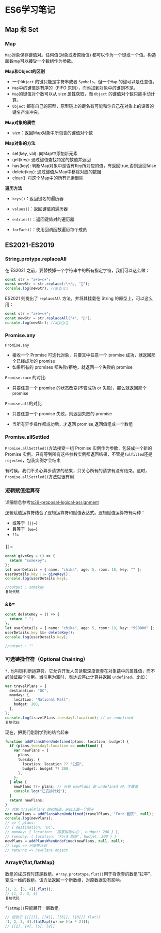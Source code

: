 # 							ES6学习笔记

## Map 和 Set

### Map

`Map`对象保存键值对。任何值(对象或者原始值) 都可以作为一个键或一个值。构造函数`Map`可以接受一个数组作为参数。

**Map和Object的区别**

- 一个`Object` 的键只能是字符串或者 `Symbols`，但一个`Map` 的键可以是任意值。
- `Map`中的键值是有序的（FIFO 原则），而添加到对象中的键则不是。
- `Map`的键值对个数可以从 size 属性获取，而 `Object` 的键值对个数只能手动计算。
- `Object` 都有自己的原型，原型链上的键名有可能和你自己在对象上的设置的键名产生冲突。

**Map对象的属性**

- size：返回Map对象中所包含的键值对个数

**Map对象的方法**

- set(key, val): 向Map中添加新元素
- get(key): 通过键值查找特定的数值并返回
- has(key): 判断Map对象中是否有Key所对应的值，有返回true,否则返回false
- delete(key): 通过键值从Map中移除对应的数据
- clear(): 将这个Map中的所有元素删除

**遍历方法**

- `keys()`：返回键名的遍历器

- `values()`：返回键值的遍历器

- `entries()`：返回键值对的遍历器

- `forEach()`：使用回调函数遍历每个成员

  

## ES2021-ES2019

### String.protype.replaceAll

在 ES2021 之前，要替换掉一个字符串中的所有指定字符，我们可以这么做：

```ts
const str = "a+b+c+";
const newStr = str.replace(/\+/g, "🤣");
console.log(newStr); //a🤣b🤣c🤣

```

ES2021 则提出了 `replaceAll` 方法，并将其挂载在 String 的原型上，可以这么用：

```ts
const str = "a+b+c+";
const newStr = str.replaceAll("+", "🤣");
console.log(newStr); //a🤣b🤣c🤣

```



### Promise.any

```
Promise.any
```

- 接收一个 Promise 可迭代对象，只要其中任意一个 promise 成功，就返回那个已经成功的 promise
- 如果所有的 promises 都失败/拒绝，就返回一个失败的 promise

`Promise.race` 的对比:

- 只要任意一个 promise 的状态改变(不管成功 or 失败)，那么就返回那个 promise

`Promise.all`的对比

- 只要任意一个 promise 失败，则返回失败的 promise

- 当所有异步操作都成功后，才返回 promise,返回值组成一个数组

  

### Promise.allSettled

`Promise.allSettled()`方法接受一组 Promise 实例作为参数，包装成一个新的 Promise 实例。只有等到所有这些参数实例都返回结果，不管是`fulfilled`还是`rejected`，包装实例才会结束

有时候，我们不关心异步请求的结果，只关心所有的请求有没有结束。这时，`Promise.allSettled()`方法就很有用



### 逻辑赋值运算符

详细信息参考[ts39-proposal-logical-assignment](https://tc39.es/proposal-logical-assignment/)

逻辑赋值运算符结合了逻辑运算符和赋值表达式。逻辑赋值运算符有两种：

- 或等于（`||=`）
- 且等于（`&&=`）
- `??=`

### `||=`

```ts
const giveKey = () => {
  return "somekey";
};
let userDetails = { name: "chika", age: 5, room: 10, key: "" };
userDetails.key ||= giveKey();
console.log(userDetails.key);

//output : somekey
复制代码
```

### &&=

```ts
const deleteKey = () => {
  return " ";
};
let userDetails = { name: "chika", age: 5, room: 10, key: "990000" };
userDetails.key &&= deleteKey();
console.log(userDetails.key);

//output : ""
```

### 可选链操作符（Optional Chaining）

`?.` 也叫链判断运算符。它允许开发人员读取深度嵌套在对象链中的属性值，而不必验证每个引用。当引用为空时，表达式停止计算并返回 `undefined`。比如：

```ts
var travelPlans = {
  destination: "DC",
  monday: {
    location: "National Mall",
    budget: 200,
  },
};
console.log(travelPlans.tuesday?.location); // => undefined
复制代码
```

现在，把我们刚刚学到的结合起来

```ts
function addPlansWhenUndefined(plans, location, budget) {
  if (plans.tuesday?.location == undefined) {
    var newPlans = {
      plans,
      tuesday: {
        location: location ?? "公园",
        budget: budget ?? 200,
      },
    };
  } else {
    newPlans ??= plans; // 只有 newPlans 是 undefined 时，才覆盖
    console.log("已安排计划");
  }
  return newPlans;
}
// 对象 travelPlans 的初始值，来自上面一个例子
var newPlans = addPlansWhenUndefined(travelPlans, "Ford 剧院", null);
console.log(newPlans);
// => { plans:
// { destination: 'DC',
// monday: { location: '国家购物中心', budget: 200 } },
// tuesday: { location: 'Ford 剧院', budget: 200 } }
newPlans = addPlansWhenUndefined(newPlans, null, null);
// logs => 已安排计划
// returns => newPlans object
```

### Array#{flat,flatMap}

数组的成员有时还是数组，`Array.prototype.flat()`用于将嵌套的数组“拉平”，变成一维的数组。该方法返回一个新数组，对原数据没有影响。

```ts
[1, 2, [3, 4]].flat();
// [1, 2, 3, 4]
复制代码
```

`flatMap()`只能展开一层数组。

```ts
// 相当于 [[[2]], [[4]], [[6]], [[8]]].flat()
[1, 2, 3, 4].flatMap((x) => [[x * 2]]);
// [[2], [4], [6], [8]]
```

